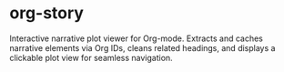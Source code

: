 # org-story
Interactive narrative plot viewer for Org-mode. Extracts and caches narrative elements via Org IDs, cleans related headings, and displays a clickable plot view for seamless navigation.
